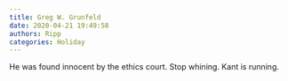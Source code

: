 ```yaml
---
title: Greg W. Grunfeld
date: 2020-04-21 19:49:58
authors: Ripp
categories: Holiday
---
```


 He was found innocent by the ethics court. Stop whining. Kant is running.